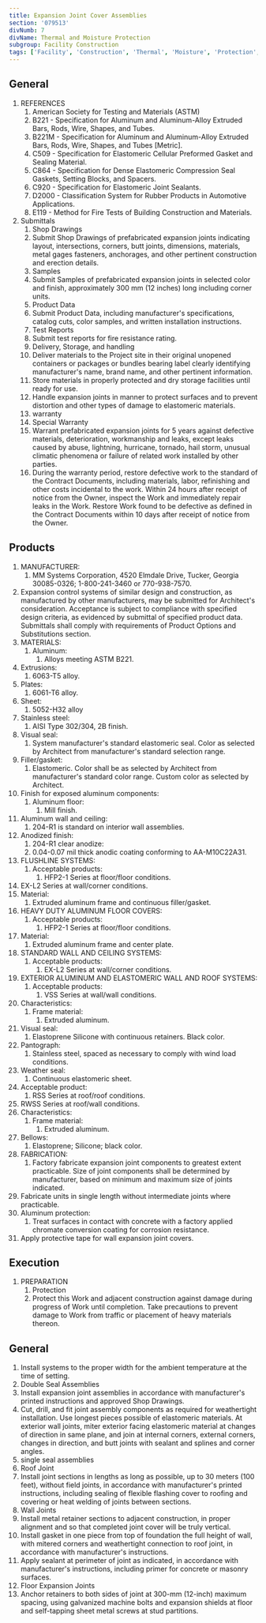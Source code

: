 ```yaml
---
title: Expansion Joint Cover Assemblies
section: '079513'
divNumb: 7
divName: Thermal and Moisture Protection
subgroup: Facility Construction
tags: ['Facility', 'Construction', 'Thermal', 'Moisture', 'Protection', 'Expansion', 'Joint', 'Cover', 'Assemblies']
---
```


## General

1. REFERENCES
   1. American Society for Testing and Materials (ASTM)
   1. B221 - Specification for Aluminum and Aluminum-Alloy Extruded Bars, Rods, Wire, Shapes, and Tubes.
   1. B221M - Specification for Aluminum and Aluminum-Alloy Extruded Bars, Rods, Wire, Shapes, and Tubes [Metric].
   1. C509 - Specification for Elastomeric Cellular Preformed Gasket and Sealing Material.
   1. C864 - Specification for Dense Elastomeric Compression Seal Gaskets, Setting Blocks, and Spacers.
   1. C920 - Specification for Elastomeric Joint Sealants.
   1. D2000 - Classification System for Rubber Products in Automotive Applications.
   1. E119 - Method for Fire Tests of Building Construction and Materials.
1. Submittals
   1. Shop Drawings
   1. Submit Shop Drawings of prefabricated expansion joints indicating layout, intersections, corners, butt joints, dimensions, materials, metal gages fasteners, anchorages, and other pertinent construction and erection details.
   1. Samples
   1. Submit Samples of prefabricated expansion joints in selected color and finish, approximately 300 mm (12 inches) long including corner units.
   1. Product Data
   1. Submit Product Data, including manufacturer's specifications, catalog cuts, color samples, and written installation instructions.
   1. Test Reports
   1. Submit test reports for fire resistance rating.
   1. Delivery, Storage, and handling
   1. Deliver materials to the Project site in their original unopened containers or packages or bundles bearing label clearly identifying manufacturer's name, brand name, and other pertinent information.
   1. Store materials in properly protected and dry storage facilities until ready for use.
   1. Handle expansion joints in manner to protect surfaces and to prevent distortion and other types of damage to elastomeric materials.
   1. warranty
   1. Special Warranty
   1. Warrant prefabricated expansion joints for 5 years against defective materials, deterioration, workmanship and leaks, except leaks caused by abuse, lightning, hurricane, tornado, hail storm, unusual climatic phenomena or failure of related work installed by other parties.
   1. During the warranty period, restore defective work to the standard of the Contract Documents, including materials, labor, refinishing and other costs incidental to the work. Within 24 hours after receipt of notice from the Owner, inspect the Work and immediately repair leaks in the Work. Restore Work found to be defective as defined in the Contract Documents within 10 days after receipt of notice from the Owner.

## Products

   1. MANUFACTURER:
      1. MM Systems Corporation, 4520 Elmdale Drive, Tucker, Georgia 30085-0326; 1-800-241-3460 or 770-938-7570.
   1. Expansion control systems of similar design and construction, as manufactured by other manufacturers, may be submitted for Architect's consideration. Acceptance is subject to compliance with specified design criteria, as evidenced by submittal of specified product data. Submittals shall comply with requirements of Product Options and Substitutions section.
   1. MATERIALS:
      1. Aluminum:
         1. Alloys meeting ASTM B221.
   1. Extrusions:
      1. 6063-T5 alloy.
   1. Plates:
      1. 6061-T6 alloy.
   1. Sheet:
      1. 5052-H32 alloy
   1. Stainless steel:
      1. AISI Type 302/304, 2B finish.
   1. Visual seal:
      1. System manufacturer's standard elastomeric seal. Color as selected by Architect from manufacturer's standard selection range.
   1. Filler/gasket:
      1. Elastomeric. Color shall be as selected by Architect from manufacturer's standard color range. Custom color as selected by Architect.
   1. Finish for exposed aluminum components:
      1. Aluminum floor:
         1. Mill finish.
   1. Aluminum wall and ceiling:
      1. 204-R1 is standard on interior wall assemblies.
   1. Anodized finish:
      1. 204-R1 clear anodize:
      1. 0.04-0.07 mil thick anodic coating conforming to AA-M10C22A31.
   1. FLUSHLINE SYSTEMS:
      1. Acceptable products:
            1. HFP2-1 Series at floor/floor conditions.
   1. EX-L2 Series at wall/corner conditions.
   1. Material:
      1. Extruded aluminum frame and continuous filler/gasket.
   1. HEAVY DUTY ALUMINUM FLOOR COVERS:
      1. Acceptable products:
            1. HFP2-1 Series at floor/floor conditions.
   1. Material:
      1. Extruded aluminum frame and center plate.
   1. STANDARD WALL AND CEILING SYSTEMS:
      1. Acceptable products:
            1. EX-L2 Series at wall/corner conditions.
   1. EXTERIOR ALUMINUM AND ELASTOMERIC WALL AND ROOF SYSTEMS:
      1. Acceptable products:
         1. VSS Series at wall/wall conditions.
   1. Characteristics:
      1. Frame material:
         1. Extruded aluminum.
   1. Visual seal:
      1. Elastoprene Silicone with continuous retainers. Black color.
   1. Pantograph:
      1. Stainless steel, spaced as necessary to comply with wind load conditions.
   1. Weather seal:
      1. Continuous elastomeric sheet.
   1. Acceptable product:
      1. RSS Series at roof/roof conditions.
   1. RWSS Series at roof/wall conditions.
   1. Characteristics:
      1. Frame material:
         1. Extruded aluminum.
   1. Bellows:
      1. Elastoprene; Silicone; black color.
   1. FABRICATION:
      1. Factory fabricate expansion joint components to greatest extent practicable. Size of joint components shall be determined by manufacturer, based on minimum and maximum size of joints indicated.
   1. Fabricate units in single length without intermediate joints where practicable.
   1. Aluminum protection:
      1. Treat surfaces in contact with concrete with a factory applied chromate conversion coating for corrosion resistance.
   1. Apply protective tape for wall expansion joint covers.

## Execution

1. PREPARATION
   1. Protection
   1. Protect this Work and adjacent construction against damage during progress of Work until completion. Take precautions to prevent damage to Work from traffic or placement of heavy materials thereon.

## General

   1. Install systems to the proper width for the ambient temperature at the time of setting.
   1. Double Seal Assemblies
   1. Install expansion joint assemblies in accordance with manufacturer's printed instructions and approved Shop Drawings.
   1. Cut, drill, and fit joint assembly components as required for weathertight installation. Use longest pieces possible of elastomeric materials. At exterior wall joints, miter exterior facing elastomeric material at changes of direction in same plane, and join at internal corners, external corners, changes in direction, and butt joints with sealant and splines and corner angles.
   1. single seal assemblies
   1. Roof Joint
   1. Install joint sections in lengths as long as possible, up to 30 meters (100 feet), without field joints, in accordance with manufacturer's printed instructions, including sealing of flexible flashing cover to roofing and covering or heat welding of joints between sections.
   1. Wall Joints
   1. Install metal retainer sections to adjacent construction, in proper alignment and so that completed joint cover will be truly vertical.
   1. Install gasket in one piece from top of foundation the full height of wall, with mitered corners and weathertight connection to roof joint, in accordance with manufacturer's instructions.
   1. Apply sealant at perimeter of joint as indicated, in accordance with manufacturer's instructions, including primer for concrete or masonry surfaces.
   1. Floor Expansion Joints
   1. Anchor retainers to both sides of joint at 300-mm (12-inch) maximum spacing, using galvanized machine bolts and expansion shields at floor and self-tapping sheet metal screws at stud partitions.



